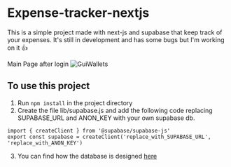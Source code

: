# Expense-tracker-nextjs

This is a simple project made with next-js and supabase that keep track of your expenses.
It's still in development and has some bugs but I'm working on it :thumbsup:

Main Page after login 
![GuiWallets](https://user-images.githubusercontent.com/54724171/231968386-08fdf0cc-91e8-417e-8a80-bd7d927abda6.png)

## To use this project
1. Run ```npm install``` in the project directory
2. Create the file lib/supabase.js and add the following code replacing SUPABASE_URL and ANON_KEY with your own supabase db.
```
import { createClient } from '@supabase/supabase-js'
export const supabase = createClient('replace_with_SUPABASE_URL', 'replace_with_ANON_KEY')
```
3. You can find how the database is designed [here](https://github.com/Luca-Ilari/Expense-tracker-nextjs/blob/main/Db.png)

